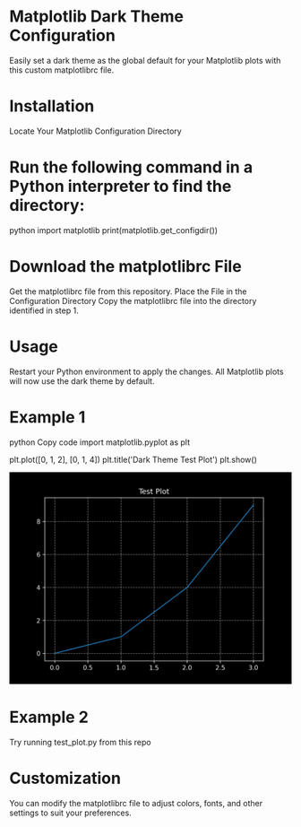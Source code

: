 # Matplotlib Dark Theme Configuration
Easily set a dark theme as the global default for your Matplotlib plots with this custom matplotlibrc file.

# Installation
Locate Your Matplotlib Configuration Directory

# Run the following command in a Python interpreter to find the directory:

python
import matplotlib
print(matplotlib.get_configdir())

# Download the matplotlibrc File

Get the matplotlibrc file from this repository.
Place the File in the Configuration Directory
Copy the matplotlibrc file into the directory identified in step 1.

# Usage
Restart your Python environment to apply the changes. All Matplotlib plots will now use the dark theme by default.

# Example 1
python
Copy code
import matplotlib.pyplot as plt

plt.plot([0, 1, 2], [0, 1, 4])
plt.title('Dark Theme Test Plot')
plt.show()

![Dark Theme Example](test_plot.png)


# Example 2

Try running test_plot.py from this repo

# Customization
You can modify the matplotlibrc file to adjust colors, fonts, and other settings to suit your preferences.

